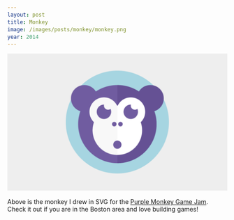 ```yaml
---
layout: post
title: Monkey
image: /images/posts/monkey/monkey.png
year: 2014
---
```


![monkey](/images/posts/monkey/monkey.png)

Above is the monkey I drew in SVG for the [Purple Monkey Game Jam](http://purplemonkeygamejam.com/). Check it out if you are in the Boston area and love building games!